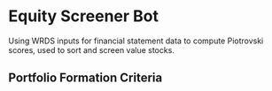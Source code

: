 # Equity Screener Bot
Using WRDS inputs for financial statement data to compute Piotrovski scores, used to sort and screen value stocks. 
## Portfolio Formation Criteria

